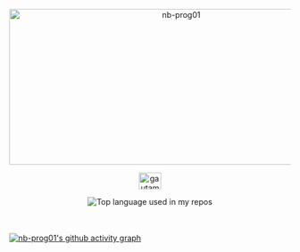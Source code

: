 <!--
**nb-prog01/nb-prog01** is a ✨ _special_ ✨ repository because its `README.md` (this file) appears on your GitHub profile.

Here are some ideas to get you started:

- 🔭 I’m currently working on ...
- 🌱 I’m currently learning ...
- 👯 I’m looking to collaborate on ...
- 🤔 I’m looking for help with ...
- 💬 Ask me about ...
- 📫 How to reach me: ...
- 😄 Pronouns: ...
- ⚡ Fun fact: ...
-->

<p align="center">
<img src="https://socialify.git.ci/nb-prog01/nb-prog01/image?description=1&descriptionEditable=software%20developer%20with%20a%20love%20for%20coding%20and%20problem-solving&font=Jost&language=1&name=1&owner=1&pattern=Plus&theme=Auto" alt="nb-prog01" width="600" height="280" />
</p>

<p align="center">
<p align="center">
<a href="https://linkedin.com/in/niraj-bhadoria-a8043a14a" target="blank"><img align="center" src="https://raw.githubusercontent.com/rahuldkjain/github-profile-readme-generator/master/src/images/icons/Social/linked-in-alt.svg" alt="gautamkrishnar" height="30" width="40" /></a>
</p>
<div align="center">
  <img width="" src="https://github-readme-stats.vercel.app/api/top-langs/?username=nb-prog01&layout=compact&hide_title=1&card_width=300" alt="Top language used in my repos" />
  
  <br />
  <br />
  <br />
</div>

[![nb-prog01's github activity graph](https://github-readme-activity-graph.vercel.app/graph?username=nb-prog01&theme=react-dark)](https://github.com/nb-prog01/github-readme-activity-graph)

